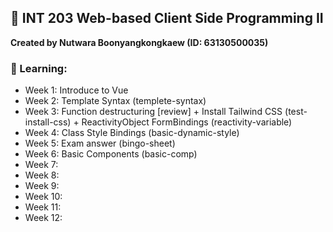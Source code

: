 ## 🍱 INT 203 Web-based Client Side Programming II 

**Created by Nutwara Boonyangkongkaew (ID: 63130500035)**

### 🍣 Learning: <br>
- Week 1: Introduce to Vue
- Week 2: Template Syntax (templete-syntax)
- Week 3: Function destructuring [review] + Install Tailwind CSS (test-install-css) + ReactivityObject FormBindings (reactivity-variable)
- Week 4: Class Style Bindings (basic-dynamic-style)
- Week 5: Exam answer (bingo-sheet)
- Week 6: Basic Components (basic-comp)
- Week 7:
- Week 8:
- Week 9:
- Week 10:
- Week 11:
- Week 12:

